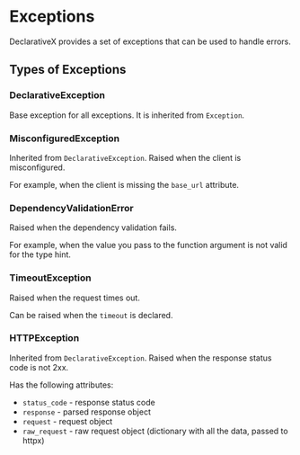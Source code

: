 # Exceptions

DeclarativeX provides a set of exceptions that can be used to handle errors.

## Types of Exceptions

### DeclarativeException

Base exception for all exceptions. It is inherited from `Exception`.

### MisconfiguredException

Inherited from `DeclarativeException`. Raised when the client is misconfigured.

For example, when the client is missing the `base_url` attribute.

### DependencyValidationError

Raised when the dependency validation fails. 

For example, when the value you pass to the function argument is not valid for the type hint.

### TimeoutException

Raised when the request times out.

Can be raised when the `timeout` is declared.

### HTTPException

Inherited from `DeclarativeException`. Raised when the response status code is not 2xx.

Has the following attributes:

- `status_code` - response status code
- `response` - parsed response object
- `request` - request object
- `raw_request` - raw request object (dictionary with all the data, passed to httpx)
